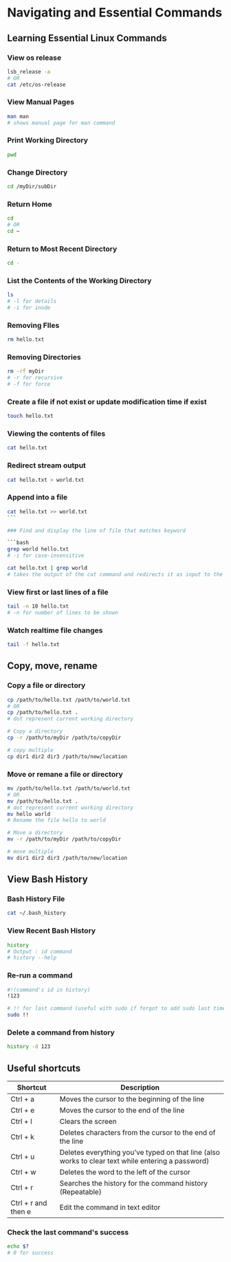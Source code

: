 # Navigating and Essential Commands

## Learning Essential Linux Commands

### View os release

```bash
lsb_release -a
# OR
cat /etc/os-release
```

### View Manual Pages

```bash
man man
# shows manual page for man command
```

### Print Working Directory

```bash
pwd
```

### Change Directory

```bash
cd /myDir/subDir
```

### Return Home

```bash
cd
# OR
cd ~
```

### Return to Most Recent Directory

```bash
cd -
```

### List the Contents of the Working Directory

```bash
ls
# -l for details
# -i for inode
```

### Removing FIles

```bash
rm hello.txt
```

### Removing Directories

```bash
rm -rf myDir
# -r for recursive
# -f for force
```

### Create a file if not exist or update modification time if exist

```bash
touch hello.txt
```

### Viewing the contents of files

```bash
cat hello.txt
```

### Redirect stream output

```bash
cat hello.txt > world.txt
```

### Append into a file

````bash
cat hello.txt >> world.txt
```

### Find and display the line of file that matches keyword

```bash
grep world hello.txt
# -i for case-insensitive
````

```bash
cat hello.txt | grep world
# takes the output of the cat command and redirects it as input to the grep command.
```

### View first or last lines of a file

```bash
tail -n 10 hello.txt
# -n for number of lines to be shown
```

### Watch realtime file changes

```bash
tail -f hello.txt
```

## Copy, move, rename

### Copy a file or directory

```bash
cp /path/to/hello.txt /path/to/world.txt
# OR
cp /path/to/hello.txt .
# dot represent current working directory

# Copy a directory
cp -r /path/to/myDir /path/to/copyDir

# copy multiple
cp dir1 dir2 dir3 /path/to/new/location
```

### Move or remane a file or directory

```bash
mv /path/to/hello.txt /path/to/world.txt
# OR
mv /path/to/hello.txt .
# dot represent current working directory
mv hello world
# Rename the file hello to world

# Move a directory
mv -r /path/to/myDir /path/to/copyDir

# move multiple
mv dir1 dir2 dir3 /path/to/new/location
```

## View Bash History

### Bash History File

```bash
cat ~/.bash_history
```

### View Recent Bash History

```bash
history
# Output : id command
# history --help
```

### Re-run a command

```bash
#!(command's id in history)
!123

# !! for last command (useful with sudo if forgot to add sudo last time)
sudo !!
```

### Delete a command from history

```bash
history -d 123
```

## Useful shortcuts

| Shortcut            | Description                                                                                       |
| ------------------- | ------------------------------------------------------------------------------------------------- |
| Ctrl + a            | Moves the cursor to the beginning of the line                                                     |
| Ctrl + e            | Moves the cursor to the end of the line                                                           |
| Ctrl + l            | Clears the screen                                                                                 |
| Ctrl + k            | Deletes characters from the cursor to the end of the line                                         |
| Ctrl + u            | Deletes everything you’ve typed on that line (also works to clear text while entering a password) |
| Ctrl + w            | Deletes the word to the left of the cursor                                                        |
| Ctrl + r            | Searches the history for the command history (Repeatable)                                         |
| Ctrl + r and then e | Edit the command in text editor                                                                   |

### Check the last command's success

```bash
echo $?
# 0 for success
```
